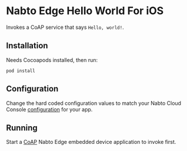 # Nabto Edge Hello World For iOS

Invokes a CoAP service that says `Hello, world!`.

## Installation

Needs Cocoapods installed, then run:

```
pod install
```

## Configuration

Change the hard coded configuration values to match your Nabto Cloud Console [configuration](https://docs.nabto.com/developer/guides/get-started/embedded/applications.html) for your app.

## Running

Start a [CoAP](https://docs.nabto.com/developer/guides/get-started/embedded/examples.html) Nabto Edge embedded device application to invoke first.




